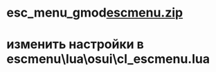 # esc_menu_gmod[escmenu.zip](https://github.com/inkoson007/esc_menu_gmod/files/11298131/escmenu.zip)
# изменить настройки в escmenu\lua\osui\cl_escmenu.lua
